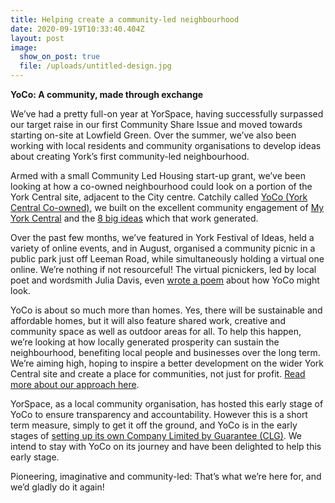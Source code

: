 ```yaml
---
title: Helping create a community-led neighbourhood
date: 2020-09-19T10:33:40.404Z
layout: post
image:
  show_on_post: true
  file: /uploads/untitled-design.jpg
---
```

<!--StartFragment-->

**YoCo: A community, made through exchange**

<!--EndFragment-->

<!--StartFragment-->

We’ve had a pretty full-on year at YorSpace, having successfully surpassed our target raise in our first Community Share Issue and moved towards starting on-site at Lowfield Green. Over the summer, we’ve also been working with local residents and community organisations to develop ideas about creating York’s first community-led neighbourhood.

Armed with a small Community Led Housing start-up grant, we’ve been looking at how a co-owned neighbourhood could look on a portion of the York Central site, adjacent to the City centre. Catchily called [YoCo (York Central Co-owned)](yoco.uk), we built on the excellent community engagement of [My York Central](https://myyorkcentral.org/) and the [8 big ideas](https://myyorkcentral.org/2018/05/01/my-york-central-big-ideas/) which that work generated.

Over the past few months, we’ve featured in York Festival of Ideas, held a variety of online events, and in August, organised a community picnic in a public park just off Leeman Road, while simultaneously holding a virtual one online. We’re nothing if not resourceful! The virtual picnickers, led by local poet and wordsmith Julia Davis, even [wrote a poem](https://www.yoco.uk/blog/xg4lezo96qcdohp4doku95o7hw10ed) about how YoCo might look.

YoCo is about so much more than homes. Yes, there will be sustainable and affordable homes, but it will also feature shared work, creative and community space as well as outdoor areas for all. To help this happen, we’re looking at how locally generated prosperity can sustain the neighbourhood, benefiting local people and businesses over the long term. We’re aiming high, hoping to inspire a better development on the wider York Central site and create a place for communities, not just for profit. [Read more about our approach here](https://www.yoco.uk/approach).

YorSpace, as a local community organisation, has hosted this early stage of YoCo to ensure transparency and accountability. However this is a short term measure, simply to get it off the ground, and YoCo is in the early stages of [setting up its own Company Limited by Guarantee (CLG)](https://www.yoco.uk/blog/james-newton-form-follows-function). We intend to stay with YoCo on its journey and have been delighted to help this early stage.

Pioneering, imaginative and community-led: That’s what we’re here for, and we’d gladly do it again!

<!--EndFragment-->
